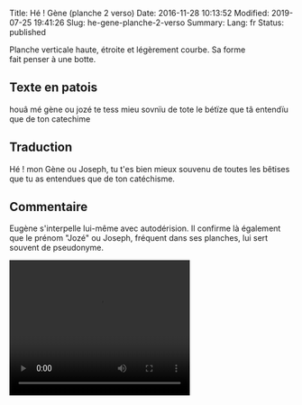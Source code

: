 Title: Hé ! Gène (planche 2 verso)
Date: 2016-11-28 10:13:52
Modified: 2019-07-25 19:41:26
Slug: he-gene-planche-2-verso
Summary: 
Lang: fr
Status: published


<figure class="image-block" style="float: right;">
  <img alt="" src="{static}/images/planche_2_verso.png">
  <figcaption style="max-width: 201px"></figcaption>
</figure>
Planche  verticale haute, étroite et légèrement courbe. Sa forme fait penser à une botte.


## Texte en patois
houâ mé gène ou jozé te tess mieu sovnïu de tote le bétïze que tâ entendïu que de ton  catechime


## Traduction
Hé ! mon Gène ou Joseph, tu t'es bien mieux souvenu de toutes les bêtises que tu as entendues que de ton catéchisme.

## Commentaire


Eugène s'interpelle lui-même avec autodérision. Il confirme là également que le prénom "Jozé" ou Joseph, fréquent dans ses planches, lui sert souvent de pseudonyme.




<video width="320" height="240" controls>
  <source src="https://d1njpgd0ygatdn.cloudfront.net/video_2bis_2_.mp4" type="video/mp4">
</video>
